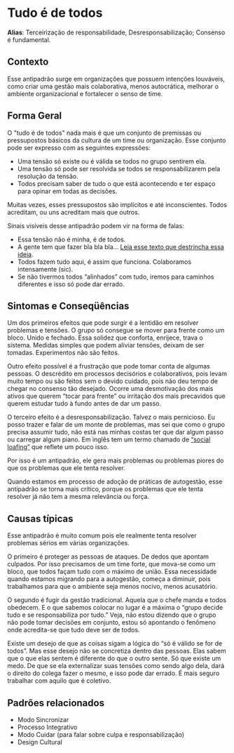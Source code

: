 # Tudo é de todos

**Alias**: Terceirização de responsabilidade, Desresponsabilização; Consenso é fundamental.

## Contexto

Esse antipadrão surge em organizações que possuem intenções louváveis, como criar uma gestão mais colaborativa, menos autocrática, melhorar o ambiente organizacional e fortalecer o senso de time.

## Forma Geral

O "tudo é de todos" nada mais é que um conjunto de premissas ou pressupostos básicos da cultura de um time ou organização. Esse conjunto pode ser expresso com as seguintes expressões:

- Uma tensão só existe ou é válida se todos no grupo sentirem ela.
- Uma tensão só pode ser resolvida se todos se responsabilizarem pela resolução da tensão.
- Todos precisam saber de tudo o que está acontecendo e ter espaço para opinar em todas as decisões.

Muitas vezes, esses pressupostos são implícitos e até inconscientes. Todos acreditam, ou uns acreditam mais que outros.

Sinais visíveis desse antipadrão podem vir na forma de falas:

- Essa tensão não é minha, é de todos.
- A gente tem que fazer bla bla bla... [Leia esse texto que destrincha essa ideia](https://targetteal.com/pt/blog/a-gente-tem-que/).
- Todos fazem tudo aqui, é assim que funciona. Colaboramos intensamente (sic).
- Se não tivermos todos “alinhados” com tudo, iremos para caminhos diferentes e isso só pode dar errado.

## Sintomas e Conseqüências

Um dos primeiros efeitos que pode surgir é a lentidão em resolver problemas e tensões. O grupo só consegue se mover para frente como um bloco. Unido e fechado. Essa solidez que conforta, enrijece, trava o sistema. Medidas simples que podem aliviar tensões, deixam de ser tomadas. Experimentos não são feitos.

Outro efeito possível é a frustração que pode tomar conta de algumas pessoas. O descrédito em processos decisórios e colaborativos, pois levam muito tempo ou são feitos sem o devido cuidado, pois não deu tempo de chegar no consenso tão desejado. Ocorre uma desmotivação dos mais ativos que querem “tocar para frente” ou irritação dos mais precavidos que querem estudar tudo à fundo antes de dar um passo.

O terceiro efeito é a desresponsabilização. Talvez o mais pernicioso. Eu posso trazer e falar de um monte de problemas, mas sei que como o grupo precisa assumir tudo, não está nas minhas costas ter que dar algum passo ou carregar algum piano. Em inglês tem um termo chamado de [“social loafing”](#https://en.wikipedia.org/wiki/Social_loafing) que reflete um pouco isso.  

Por isso é um antipadrão, ele gera mais problemas ou problemas piores do que os problemas que ele tenta resolver.

Quando estamos em processo de adoção de práticas de autogestão, esse antipadrão se torna mais crítico, porque os problemas que ele tenta resolver já não tem a mesma relevância ou força.

## Causas típicas

Esse antipadrão é muito comum pois ele realmente tenta resolver problemas sérios em várias organizações.

O primeiro é proteger as pessoas de ataques. De dedos que apontam culpados. Por isso precisamos de um time forte, que mova-se como um bloco, que todos façam tudo com o máximo de união. Essa necessidade quando estamos migrando para a autogestão, começa a diminuir, pois trabalhamos para que o ambiente seja menos nocivo, menos acusatório.

O segundo é fugir da gestão tradicional. Aquela que o chefe manda e todos obedecem. E o que sabemos colocar no lugar é a máxima o “grupo decide tudo e se responsabiliza por tudo.” Veja, não estou dizendo que o grupo não pode tomar decisões em conjunto, estou só apontando o fenômeno onde acredita-se que tudo deve ser de todos.

Existe um desejo de que as coisas sigam a lógica do “só é válido se for de todos”. Mas esse desejo não se concretiza dentro das pessoas. Elas sabem que o que elas sentem é diferente do que o outro sente. Só que existe um medo. De que se ela externalizar suas tensões como sendo algo dela, dará o direito do colega fazer o mesmo, e isso pode dar errado. É mais seguro trabalhar com aquilo que é coletivo.  

## Padrões relacionados

- Modo Sincronizar
- Processo Integrativo
- Modo Cuidar (para falar sobre culpa e responsabilização)
- Design Cultural
